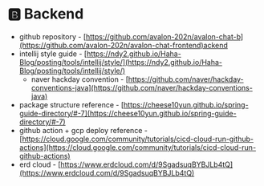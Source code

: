 # 🅱 Backend

* github repository - [https://github.com/avalon-202n/avalon-chat-b](https://github.com/avalon-202n/avalon-chat-frontend)ackend
* intellij style guide - [https://ndy2.github.io/Haha-Blog/posting/tools/intellij/style/](https://ndy2.github.io/Haha-Blog/posting/tools/intellij/style/)
  * naver hackday convention - [https://github.com/naver/hackday-conventions-java](https://github.com/naver/hackday-conventions-java)
* package structure reference - [https://cheese10yun.github.io/spring-guide-directory/#-7](https://cheese10yun.github.io/spring-guide-directory/#-7)
* github action + gcp deploy reference - [https://cloud.google.com/community/tutorials/cicd-cloud-run-github-actions](https://cloud.google.com/community/tutorials/cicd-cloud-run-github-actions)
* erd cloud - [https://www.erdcloud.com/d/9SgadsuqBYBJLb4tQ](https://www.erdcloud.com/d/9SgadsuqBYBJLb4tQ)

